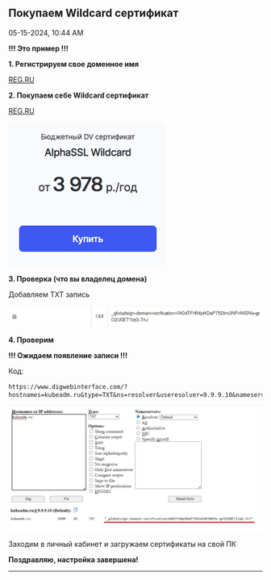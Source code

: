 
##  Покупаем Wildcard сертификат 

05-15-2024, 10:44 AM

**!!! Это пример !!!**  
  
**1\. Регистрируем свое доменное имя**  
  
[REG.RU](https://www.reg.ru/)  
  
**2\. Покупаем себе Wildcard сертификат**  
  
[REG.RU](https://www.reg.ru/ssl-certificate/ssl-wildcard/)  
  
![Нажмите на изображение для увеличения.  Название:	image_2458.png Просмотров:	0 Размер:	16.2 Кб ID:	3515](images\\img_3515_1710559584.jpg)  
  
**3\. Проверка (что вы владелец домена)**  
  
Добавляем TXT запись  
  
![Нажмите на изображение для увеличения.  Название:	0.jpg Просмотров:	0 Размер:	13.3 Кб ID:	3517](images\\img_3517_1715758978.jpg)  
  
**4\. Проверим**  
  
**!!! Ожидаем появление записи !!!**  
  


Код:
    
    
    https://www.digwebinterface.com/?hostnames=kubeadm.ru&type=TXT&ns=resolver&useresolver=9.9.9.10&nameservers=

![Нажмите на изображение для увеличения.  Название:	1.jpg Просмотров:	0 Размер:	91.5 Кб ID:	3516](images\\img_3516_1715758829.jpg)  
  
Заходим в личный кабинет и загружаем сертификаты на свой ПК  
  
  
**Поздравляю, настройка завершена!**


---

